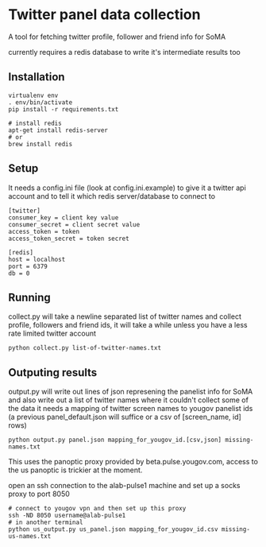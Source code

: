 Twitter panel data collection
=============================

A tool for fetching twitter profile, follower and friend info for SoMA

currently requires a redis database to write it's intermediate results too

Installation
------------

    virtualenv env
    . env/bin/activate
    pip install -r requirements.txt

    # install redis
    apt-get install redis-server
    # or
    brew install redis

Setup
-----

It needs a config.ini file (look at config.ini.example) to give it a twitter api account
and to tell it which redis server/database to connect to

    [twitter]
    consumer_key = client key value
    consumer_secret = client secret value
    access_token = token
    access_token_secret = token secret

    [redis]
    host = localhost
    port = 6379
    db = 0

Running
-------

collect.py will take a newline separated list of twitter names and collect profile,
followers and friend ids, it will take a while unless you have a less rate limited
twitter account

    python collect.py list-of-twitter-names.txt

Outputing results
-----------------

output.py will write out lines of json represening the panelist info for SoMA and
also write out a list of twitter names where it couldn't collect some of the data
it needs a mapping of twitter screen names to yougov panelist ids (a previous
panel_default.json will suffice or a csv of [screen_name, id] rows)

    python output.py panel.json mapping_for_yougov_id.[csv,json] missing-names.txt

This uses the panoptic proxy provided by beta.pulse.yougov.com, access to the us panoptic
is trickier at the moment.

open an ssh connection to the alab-pulse1 machine and set up a socks proxy to port 8050

    # connect to yougov vpn and then set up this proxy
    ssh -ND 8050 username@alab-pulse1
    # in another terminal
    python us_output.py us_panel.json mapping_for_yougov_id.csv missing-us-names.txt
